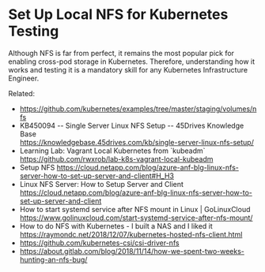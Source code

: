 # Set Up Local NFS for Kubernetes Testing

Although NFS is far from perfect, it remains the most popular pick for
enabling cross-pod storage in Kubernetes. Therefore, understanding how
it works and testing it is a mandatory skill for any Kubernetes
Infrastructure Engineer.

Related:

* <https://github.com/kubernetes/examples/tree/master/staging/volumes/nfs>
* KB450094 -- Single Server Linux NFS Setup -- 45Drives Knowledge Base  
  <https://knowledgebase.45drives.com/kb/single-server-linux-nfs-setup/>
* Learning Lab: Vagrant Local Kubernetes from \`kubeadm\`  
  <https://github.com/rwxrob/lab-k8s-vagrant-local-kubeadm>
* Setup NFS 
  <https://cloud.netapp.com/blog/azure-anf-blg-linux-nfs-server-how-to-set-up-server-and-client#H_H3>
* Linux NFS Server: How to Setup Server and Client  
  <https://cloud.netapp.com/blog/azure-anf-blg-linux-nfs-server-how-to-set-up-server-and-client>
* How to start systemd service after NFS mount in Linux \| GoLinuxCloud  
  <https://www.golinuxcloud.com/start-systemd-service-after-nfs-mount/>
* How to do NFS with Kubernetes - I built a NAS and I liked it  
  <https://raymondc.net/2018/12/07/kubernetes-hosted-nfs-client.html>
* <https://github.com/kubernetes-csi/csi-driver-nfs>
* <https://about.gitlab.com/blog/2018/11/14/how-we-spent-two-weeks-hunting-an-nfs-bug/>
